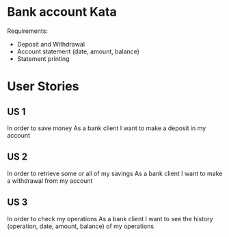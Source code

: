 # Bank account Kata
Requirements:
- Deposit and Withdrawal
- Account statement (date, amount, balance)
- Statement printing

# User Stories
## US 1
In order to save money
As a bank client
I want to make a deposit in my account

## US 2
In order to retrieve some or all of my savings
As a bank client
I want to make a withdrawal from my account

## US 3
In order to check my operations
As a bank client
I want to see the history (operation, date, amount, balance) of my operations

